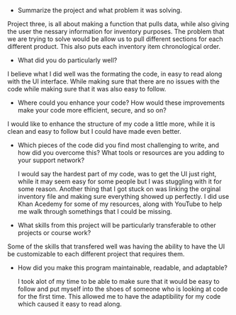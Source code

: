 * Summarize the project and what problem it was solving.

Project three, is all about making a function that pulls data, while also giving the user the nessary information for inventory purposes. The problem that we are trying to solve would be allow us to pull different sections for each different product. This also puts each inventory item chronological order.

* What did you do particularly well?

I believe what I did well was the formating the code, in easy to read along with the UI interface. While making sure that there are no issues with the code while making sure that it was also easy to follow.

* Where could you enhance your code? How would these improvements make your code more efficient, secure, and so on?

I would like to enhance the structure of my code a little more, while it is clean and easy to follow but I could have made even better.

* Which pieces of the code did you find most challenging to write, and how did you overcome this? What tools or resources are you adding to your support network?

  I would say the hardest part of my code, was to get the UI just right, while it may seem easy for some people but I was stuggling with it for some reason. Another thing that I got stuck on was linking the orginal inventory file and making sure everything showed up perfectly. I did use Khan Acedemy for some of my resources, along with YouTube to help me walk through somethings that I could be missing.

*  What skills from this project will be particularly transferable to other projects or course work?

Some of the skills that transfered well was having the ability to have the UI be customizable to each different project that requires them. 

* How did you make this program maintainable, readable, and adaptable?

  I took alot of my time to be able to make sure that it would be easy to follow and put myself into the shoes of someone who is looking at code for the first time. This allowed me to have the adaptibility for my code which caused it easy to read along. 
